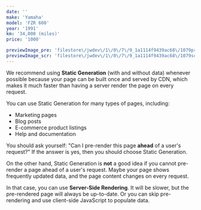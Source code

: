 ```yaml
---
date: ''
make: 'Yamaha'
model: 'FZR 600'
year: '1991'
km: '34,000 (miles)'
price: '1000'

previewImage_pre: 'filestore\/jwdev\/1\/0\/7\/9_1a1114f9439ac68\/1079pre_2c2dc318503ca27.jpg?v=1632585712'
previewImage_scr: 'filestore\/jwdev\/1\/0\/7\/9_1a1114f9439ac68\/1079scr_0eda6b75fb5f86f.jpg?v=1632585712'
---
```


We recommend using **Static Generation** (with and without data) whenever possible because your page can be built once and served by CDN, which makes it much faster than having a server render the page on every request.

You can use Static Generation for many types of pages, including:

- Marketing pages
- Blog posts
- E-commerce product listings
- Help and documentation

You should ask yourself: "Can I pre-render this page **ahead** of a user's request?" If the answer is yes, then you should choose Static Generation.

On the other hand, Static Generation is **not** a good idea if you cannot pre-render a page ahead of a user's request. Maybe your page shows frequently updated data, and the page content changes on every request.

In that case, you can use **Server-Side Rendering**. It will be slower, but the pre-rendered page will always be up-to-date. Or you can skip pre-rendering and use client-side JavaScript to populate data.